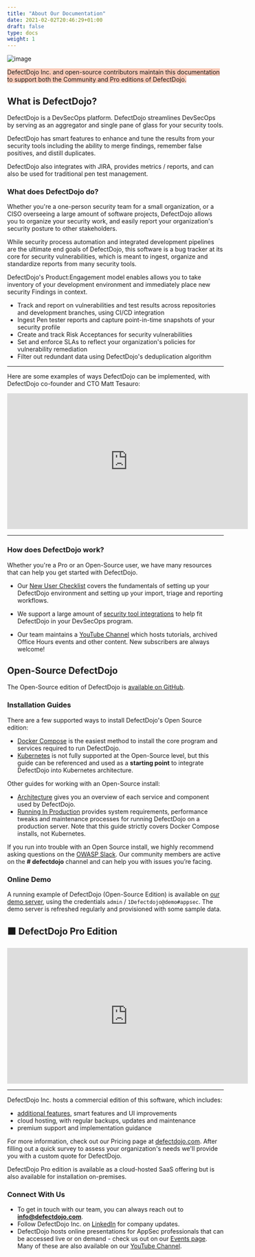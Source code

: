 ```yaml
---
title: "About Our Documentation"
date: 2021-02-02T20:46:29+01:00
draft: false
type: docs
weight: 1
---
```


![image](images/dashboard.png)


<span style="background-color:rgba(242, 86, 29, 0.3)">DefectDojo Inc. and open-source contributors maintain this documentation to support both the Community and Pro editions of DefectDojo.</span>

## What is DefectDojo?

DefectDojo is a DevSecOps platform. DefectDojo streamlines DevSecOps by serving as an aggregator and single pane of glass for your security tools.

DefectDojo has smart features to enhance and tune the results from your security tools including the ability to merge findings, remember false positives, and distill duplicates. 

DefectDojo also integrates with JIRA, provides metrics / reports, and can also be used for traditional pen test management.

### What does DefectDojo do?

Whether you're a one-person security team for a small organization, or a CISO overseeing a large amount of software projects, DefectDojo allows you to organize your security work, and easily report your organization's security posture to other stakeholders.

While security process automation and integrated development pipelines are the ultimate end goals of DefectDojo, this software is a bug tracker at its core for security vulnerabilities, which is meant to ingest, organize and standardize reports from many security tools. 

DefectDojo's Product:Engagement model enables allows you to take inventory of your development environment and immediately place new security Findings in context.

- Track and report on vulnerabilities and test results across repositories and development branches, using CI/CD integration
- Ingest Pen tester reports and capture point-in-time snapshots of your security profile
- Create and track Risk Acceptances for security vulnerabilities
- Set and enforce SLAs to reflect your organization's policies for vulnerability remediation
- Filter out redundant data using DefectDojo's deduplication algorithm

---
Here are some examples of ways DefectDojo can be implemented, with DefectDojo co-founder and CTO Matt Tesauro:
<iframe width="560" height="315" src="https://www.youtube.com/embed/44vv-KspHBs?si=OwfGHs2VTQ886-FB" title="YouTube video player" frameborder="0" allow="accelerometer; autoplay; clipboard-write; encrypted-media; gyroscope; picture-in-picture; web-share" referrerpolicy="strict-origin-when-cross-origin" allowfullscreen></iframe>

---


### How does DefectDojo work?

Whether you're a Pro or an Open-Source user, we have many resources that can help you get started with DefectDojo.

- Our [New User Checklist](../new_user_checklist) covers the fundamentals of setting up your DefectDojo environment and setting up your import, triage and reporting workflows.

- We support a large amount of [security tool integrations](../../connecting_your_tools/parsers/) to help fit DefectDojo in your DevSecOps program.

- Our team maintains a [YouTube Channel](https://www.youtube.com/@defectdojo) which hosts tutorials, archived Office Hours events and other content. New subscribers are always welcome!

## Open-Source DefectDojo

The Open-Source edition of DefectDojo is [available on GitHub](https://github.com/DefectDojo/django-DefectDojo).

### Installation Guides

There are a few supported ways to install DefectDojo's Open Source edition:

- [Docker Compose](https://github.com/DefectDojo/django-DefectDojo/blob/master/readme-docs/DOCKER.md) is the easiest method to install the core program and services required to run DefectDojo.
- [Kubernetes](https://github.com/DefectDojo/django-DefectDojo/blob/dev/readme-docs/KUBERNETES.md) is not fully supported at the Open-Source level, but this guide can be referenced and used as a **starting point** to integrate DefectDojo into Kubernetes architecture.

Other guides for working with an Open-Source install:
- [Architecture](/en/open_source/installation/architecture/) gives you an overview of each service and component used by DefectDojo.
- [Running In Production](/en/open_source/installation/running-in-production/) provides system requirements, performance tweaks and maintenance processes for running DefectDojo on a production server.  Note that this guide strictly covers Docker Compose installs, not Kubernetes.

If you run into trouble with an Open Source install, we highly recommend asking questions on the [OWASP Slack](https://owasp.org/slack/invite). Our community members are active on the **# defectdojo** channel and can help you with issues you’re facing.

### Online Demo

A running example of DefectDojo (Open-Source Edition) is available on [our demo server](https://demo.defectdojo.org), using the credentials `admin` / `1Defectdojo@demo#appsec`. The demo server is refreshed regularly and provisioned with some sample data.

## 🟧 DefectDojo Pro Edition

<iframe width="560" height="315" src="https://www.youtube.com/embed/XUES0mCCGOI?si=2GEnd1iHlLcQE0R3" title="YouTube video player" frameborder="0" allow="accelerometer; autoplay; clipboard-write; encrypted-media; gyroscope; picture-in-picture; web-share" referrerpolicy="strict-origin-when-cross-origin" allowfullscreen></iframe>

---

DefectDojo Inc. hosts a commercial edition of this software, which includes:

- [additional features](../pro_features), smart features and UI improvements 
- cloud hosting, with regular backups, updates and maintenance
- premium support and implementation guidance

For more information, check out our Pricing page at [defectdojo.com](https://defectdojo.com/pricing).  After filling out a quick survey to assess your organization's needs we'll provide you with a custom quote for DefectDojo.

DefectDojo Pro edition is available as a cloud-hosted SaaS offering but is also available for installation on-premises.

### Connect With Us

* To get in touch with our team, you can always reach out to **info@defectdojo.com**.
* Follow DefectDojo Inc. on [LinkedIn](https://www.linkedin.com/company/33245534) for company updates.
* DefectDojo hosts online presentations for AppSec professionals that can be accessed live or on demand - check us out on our [Events page](https://defectdojo.com/events). Many of these are also available on our [YouTube Channel](https://www.youtube.com/@defectdojo).
